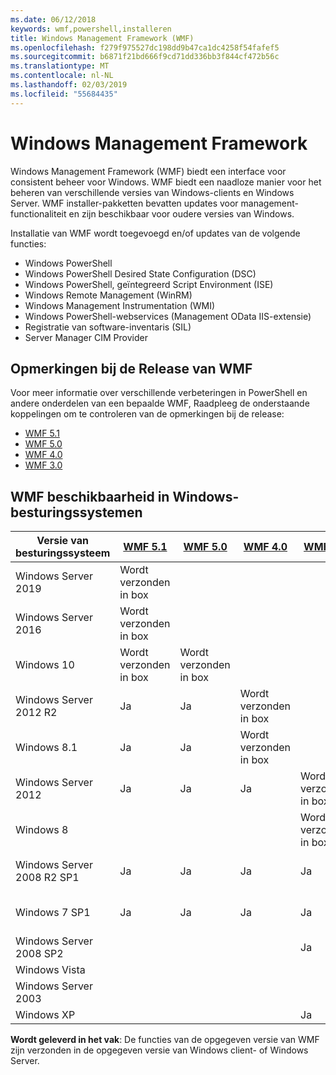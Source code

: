 ```yaml
---
ms.date: 06/12/2018
keywords: wmf,powershell,installeren
title: Windows Management Framework (WMF)
ms.openlocfilehash: f279f975527dc198dd9b47ca1dc4258f54fafef5
ms.sourcegitcommit: b6871f21bd666f9cd71dd336bb3f844cf472b56c
ms.translationtype: MT
ms.contentlocale: nl-NL
ms.lasthandoff: 02/03/2019
ms.locfileid: "55684435"
---
```

# <a name="windows-management-framework"></a>Windows Management Framework

Windows Management Framework (WMF) biedt een interface voor consistent beheer voor Windows. WMF biedt een naadloze manier voor het beheren van verschillende versies van Windows-clients en Windows Server. WMF installer-pakketten bevatten updates voor management-functionaliteit en zijn beschikbaar voor oudere versies van Windows.

Installatie van WMF wordt toegevoegd en/of updates van de volgende functies:

- Windows PowerShell
- Windows PowerShell Desired State Configuration (DSC)
- Windows PowerShell, geïntegreerd Script Environment (ISE)
- Windows Remote Management (WinRM)
- Windows Management Instrumentation (WMI)
- Windows PowerShell-webservices (Management OData IIS-extensie)
- Registratie van software-inventaris (SIL)
- Server Manager CIM Provider

## <a name="wmf-release-notes"></a>Opmerkingen bij de Release van WMF

Voor meer informatie over verschillende verbeteringen in PowerShell en andere onderdelen van een bepaalde WMF, Raadpleeg de onderstaande koppelingen om te controleren van de opmerkingen bij de release:

- [WMF 5.1](5.1/release-notes.md)
- [WMF 5.0](5.0/releasenotes.md)
- [WMF 4.0](https://download.microsoft.com/download/3/D/6/3D61D262-8549-4769-A660-230B67E15B25/Windows%20Management%20Framework%204%200%20Release%20Notes.docx)
- [WMF 3.0](https://download.microsoft.com/download/E/7/6/E76850B8-DA6E-4FF5-8CCE-A24FC513FD16/WMF%203%20Release%20Notes.docx)

## <a name="wmf-availability-across-windows-operating-systems"></a>WMF beschikbaarheid in Windows-besturingssystemen

|Versie van besturingssysteem  |[WMF 5.1][] |[WMF 5.0][] |[WMF 4.0][] |[WMF 3.0][]  |[WMF 2.0][] |
|--------------------------|------------|------------|------------|-------------|------------|
|Windows Server 2019       |Wordt verzonden in box|            |            |             |            |
|Windows Server 2016       |Wordt verzonden in box|            |            |             |            |
|Windows 10                |Wordt verzonden in box|Wordt verzonden in box|            |             |            |
|Windows Server 2012 R2    |Ja         |Ja         |Wordt verzonden in box|             |            |
|Windows 8.1               |Ja         |Ja         |Wordt verzonden in box|             |            |
|Windows Server 2012       |Ja         |Ja         |Ja         |Wordt verzonden in box |            |
|Windows 8                 |            |            |            |Wordt verzonden in box |            |
|Windows Server 2008 R2 SP1|Ja         |Ja         |Ja         |Ja          |Wordt verzonden in box|
|Windows 7 SP1             |Ja         |Ja         |Ja         |Ja          |Wordt verzonden in box|
|Windows Server 2008 SP2   |            |            |            |Ja          |Ja         |
|Windows Vista             |            |            |            |             |Ja         |
|Windows Server 2003       |            |            |            |             |Ja         |
|Windows XP                |            |            |            |Ja          |            |

**Wordt geleverd in het vak**: De functies van de opgegeven versie van WMF zijn verzonden in de opgegeven versie van Windows client- of Windows Server.

[WMF 5.1]: https://aka.ms/wmf51download
[WMF 5.0]: https://aka.ms/wmf5download
[WMF 4.0]: https://aka.ms/wmf4download
[WMF 3.0]: https://aka.ms/wmf3download
[WMF 2.0]: https://aka.ms/wmf2download
